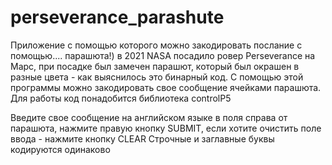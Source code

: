 # perseverance_parashute
Приложение с помощью которого можно закодировать послание с помощью.... парашюта!) в 2021 NASA посадило ровер Perseverance на Марс, при посадке был замечен парашют, который был окрашен в разные цвета - как выяснилось это бинарный код. С помощью этой программы можно закодировать свое сообщение ячейками парашюта. Для работы код понадобится библиотека controlP5

Введите свое сообщение на английском языке в поля справа от парашюта, нажмите правую кнопку SUBMIT, если хотите очистить поле ввода - нажмите кнопку CLEAR
Строчные и заглавные буквы кодируются одинаково
